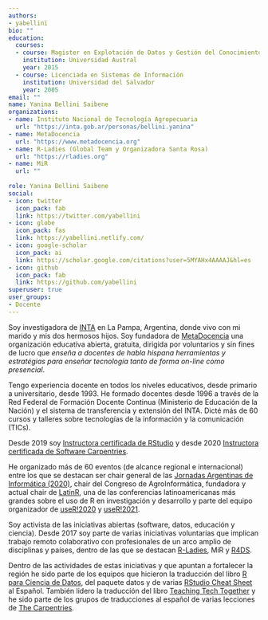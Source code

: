 ```yaml
---
authors:
- yabellini
bio: ""
education:
  courses:
  - course: Magister en Explotación de Datos y Gestión del Conocimiento
    institution: Universidad Austral
    year: 2015
  - course: Licenciada en Sistemas de Información
    institution: Universidad del Salvador
    year: 2005
email: ""
name: Yanina Bellini Saibene
organizations:
- name: Instituto Nacional de Tecnología Agropecuaria
  url: "https://inta.gob.ar/personas/bellini.yanina"
- name: MetaDocencia
  url: "https://www.metadocencia.org"
- name: R-Ladies (Global Team y Organizadora Santa Rosa)
  url: "https://rladies.org"
- name: MiR 
  url: ""
  
role: Yanina Bellini Saibene
social:
- icon: twitter
  icon_pack: fab
  link: https://twitter.com/yabellini
- icon: globe
  icon_pack: fas
  link: https://yabellini.netlify.com/
- icon: google-scholar
  icon_pack: ai
  link: https://scholar.google.com/citations?user=5MYAHx4AAAAJ&hl=es
- icon: github
  icon_pack: fab
  link: https://github.com/yabellini
superuser: true
user_groups:
- Docente
---
```


Soy investigadora de [INTA]((https://inta.gob.ar/anguil)) en La Pampa, Argentina, donde vivo con mi marido y mis dos hermosos hijos.  Soy fundadora de [MetaDocencia](https://metadocencia.netlify.app/) una organización educativa abierta, gratuita, dirigida por voluntarios y sin fines de lucro que _enseña a docentes de habla hispana herramientas y estratégias para enseñar tecnología tanto de forma on-line como presencial_.

Tengo experiencia docente en todos los niveles educativos, desde primario a universitario, desde 1993. He formado docentes desde 1996 a través de la Red Federal de Formación Docente Continua (Ministerio de Educación de la Nación) y el sistema de transferencia y extensión del INTA. Dicté más de 60 cursos y talleres sobre tecnologías de la información y la comunicación (TICs). 

Desde 2019 soy [Instructora certificada de RStudio](https://education.rstudio.com/trainers/) y desde 2020 [Instructora certificada de Software Carpentries](https://carpentries.org/instructors/).

He organizado más de 60 eventos (de alcance regional e internacional)  entre los que se destacan ser chair general de las [Jornadas Argentinas de Informática (2020)](http://www.sadio.org.ar/jaiio/), chair del Congreso de AgroInformática,   fundadora y actual chair de [LatinR](https://latin-r.com), una de las conferencias latinoamericanas más grandes sobre el uso de R en investigación y desarrollo y parte del equipo organizador de [useR!2020](https://user2020.r-project.org/) y [useR!2021](https://user2021.r-project.org/).

Soy activista de las iniciativas abiertas (software, datos, educación y ciencia). Desde 2017 soy parte de varias iniciativas voluntarias que implican trabajo remoto colaborativo con profesionales de un arco amplio de disciplinas y países, dentro de las que se destacan [R-Ladies](https://rladies.org/), MiR y  [R4DS](https://github.com/cienciadedatos). 

Dentro de las actividades de estas iniciativas y que apuntan a fortalecer la región he sido parte de los equipos que hicieron la traducción del libro [R para Ciencia de Datos](https://es.r4ds.hadley.nz), del paquete datos y de varias [RStudio Cheat Sheet](https://rstudio.com/resources/cheatsheets/) al Español. También lidero la traducción del libro [Teaching Tech Together](https://teachtogether.tech/) y he sido parte de los grupos de traducciones al español de varias lecciones de [The Carpentries](https://github.com/Carpentries-ES).